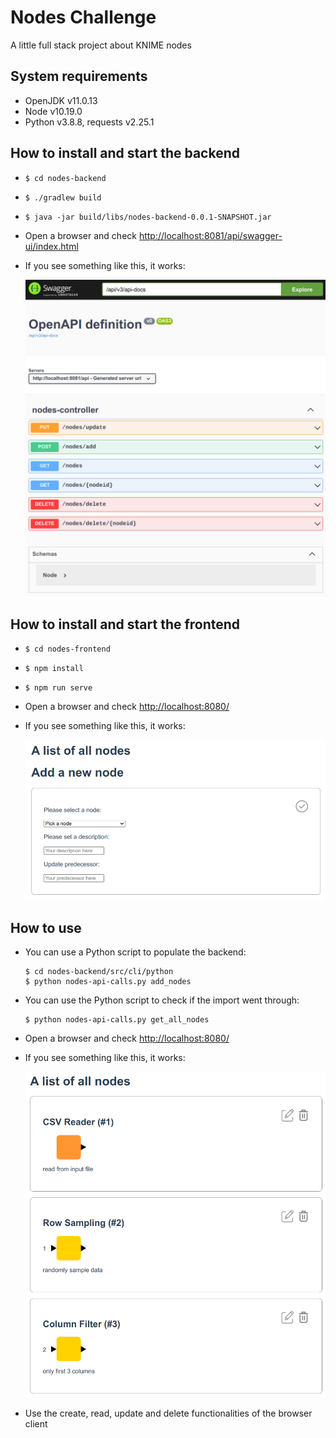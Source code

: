 # Nodes Challenge
A little full stack project about KNIME nodes

## System requirements
* OpenJDK v11.0.13
* Node v10.19.0
* Python v3.8.8, requests v2.25.1

## How to install and start the backend
* `$ cd nodes-backend`
* `$ ./gradlew build`
* `$ java -jar build/libs/nodes-backend-0.0.1-SNAPSHOT.jar`
* Open a browser and check [http://localhost:8081/api/swagger-ui/index.html](http://localhost:8081/api/swagger-ui/index.html)
* If you see something like this, it works:

  ![Swagger UI](doc/swagger-ui.png)

## How to install and start the frontend
* `$ cd nodes-frontend`
* `$ npm install`
* `$ npm run serve`
* Open a browser and check [http://localhost:8080/](http://localhost:8080/)
* If you see something like this, it works:

  ![Empty nodes list](doc/empty-nodes-list.png)

## How to use
* You can use a Python script to populate the backend:
  ```
  $ cd nodes-backend/src/cli/python
  $ python nodes-api-calls.py add_nodes

  ```
* You can use the Python script to check if the import went through:
  ```
  $ python nodes-api-calls.py get_all_nodes
  ```
* Open a browser and check [http://localhost:8080/](http://localhost:8080/)
* If you see something like this, it works:

  ![Populated nodes list](doc/populated-nodes-list.png)
  
* Use the create, read, update and delete functionalities of the browser client
